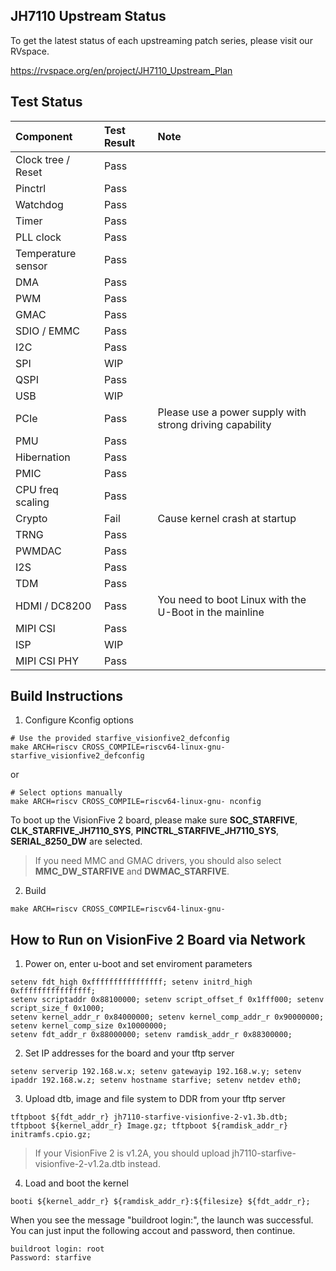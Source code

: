 ## JH7110 Upstream Status ##

To get the latest status of each upstreaming patch series, please visit
our RVspace.

https://rvspace.org/en/project/JH7110_Upstream_Plan

## Test Status ##

| Component | Test Result | Note |
| :---------| :-----------| :----|
| Clock tree / Reset | Pass |  |
| Pinctrl | Pass |  |
| Watchdog | Pass |  |
| Timer | Pass |  |
| PLL clock | Pass |  |
| Temperature sensor | Pass |  |
| DMA | Pass |  |
| PWM | Pass |  |
| GMAC | Pass |  |
| SDIO / EMMC | Pass |  |
| I2C | Pass |  |
| SPI | WIP |  |
| QSPI | Pass |  |
| USB | WIP |  |
| PCIe | Pass | Please use a power supply with strong driving capability |
| PMU | Pass |  |
| Hibernation | Pass |  |
| PMIC | Pass |  |
| CPU freq scaling | Pass |  |
| Crypto | Fail | Cause kernel crash at startup |
| TRNG | Pass |  |
| PWMDAC | Pass |  |
| I2S | Pass |  |
| TDM | Pass |  |
| HDMI / DC8200 | Pass | You need to boot Linux with the U-Boot in the mainline |
| MIPI CSI | Pass |  |
| ISP | WIP |  |
| MIPI CSI PHY | Pass |  |

## Build Instructions ##

1. Configure Kconfig options

```shell
# Use the provided starfive_visionfive2_defconfig
make ARCH=riscv CROSS_COMPILE=riscv64-linux-gnu- starfive_visionfive2_defconfig
```

or

```shell
# Select options manually
make ARCH=riscv CROSS_COMPILE=riscv64-linux-gnu- nconfig
```

To boot up the VisionFive 2 board, please make sure **SOC_STARFIVE**, 
**CLK_STARFIVE_JH7110_SYS**, **PINCTRL_STARFIVE_JH7110_SYS**, 
**SERIAL_8250_DW** are selected.
> If you need MMC and GMAC drivers, you should also select
**MMC_DW_STARFIVE** and **DWMAC_STARFIVE**.

2. Build
```shell
make ARCH=riscv CROSS_COMPILE=riscv64-linux-gnu-
```

## How to Run on VisionFive 2 Board via Network ##

1. Power on, enter u-boot and set enviroment parameters
```
setenv fdt_high 0xffffffffffffffff; setenv initrd_high 0xffffffffffffffff;
setenv scriptaddr 0x88100000; setenv script_offset_f 0x1fff000; setenv script_size_f 0x1000;
setenv kernel_addr_r 0x84000000; setenv kernel_comp_addr_r 0x90000000; setenv kernel_comp_size 0x10000000;
setenv fdt_addr_r 0x88000000; setenv ramdisk_addr_r 0x88300000;
```
2. Set IP addresses for the board and your tftp server
```
setenv serverip 192.168.w.x; setenv gatewayip 192.168.w.y; setenv ipaddr 192.168.w.z; setenv hostname starfive; setenv netdev eth0;
```
3. Upload dtb, image and file system to DDR from your tftp server
```
tftpboot ${fdt_addr_r} jh7110-starfive-visionfive-2-v1.3b.dtb; tftpboot ${kernel_addr_r} Image.gz; tftpboot ${ramdisk_addr_r} initramfs.cpio.gz;
```
> If your VisionFive 2 is v1.2A, you should upload jh7110-starfive-visionfive-2-v1.2a.dtb instead.
4. Load and boot the kernel
```
booti ${kernel_addr_r} ${ramdisk_addr_r}:${filesize} ${fdt_addr_r};
```
When you see the message "buildroot login:", the launch was successful.
You can just input the following accout and password, then continue.
```
buildroot login: root
Password: starfive
```

